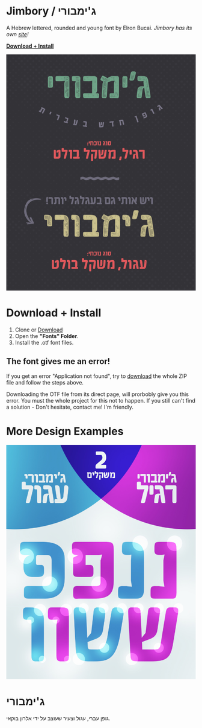 # Jimbory / ג'ימבורי
A Hebrew lettered, rounded and young font by Elron Bucai.
*Jimbory has its own [site](http://ebfonts.idesignit.co.il/%D7%92%D7%95%D7%A4%D7%9F-%D7%92%D7%99%D7%9E%D7%91%D7%95%D7%A8%D7%99/)!*

**[Download + Install](#user-content-download--install)**



![alt text](/Examples/ebjimbory.png)

# Download + Install
1. Clone or [Download](https://github.com/elron/Jimbory/archive/master.zip)
2. Open the **"Fonts" Folder**.
3. Install the .otf font files.

## The font gives me an error!

If you get an error "Application not found", try to [download](https://github.com/elron/Jimbory/archive/master.zip) the whole ZIP file and follow the steps above.

Downloading the OTF file from its direct page, will prorbobly give you this error. You must the whole project for this not to happen.
If you still can't find a solution - Don't hesitate, contact me! I'm friendly.


# More Design Examples


![alt text](/Examples/differences.jpg)



# ג'ימבורי
גופן עברי, עגול וצעיר שעוצב על ידי אלרון בוקאי.